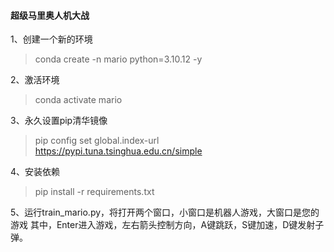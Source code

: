 #### 超级马里奥人机大战
1、创建一个新的环境
> conda create -n mario python=3.10.12 -y

2、激活环境
> conda activate mario

3、永久设置pip清华镜像
> pip config set global.index-url https://pypi.tuna.tsinghua.edu.cn/simple

4、安装依赖
> pip install -r requirements.txt

5、运行train_mario.py，将打开两个窗口，小窗口是机器人游戏，大窗口是您的游戏
其中，Enter进入游戏，左右箭头控制方向，A键跳跃，S键加速，D键发射子弹。
